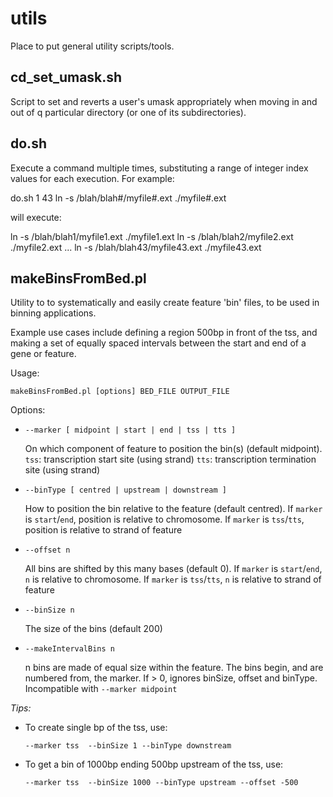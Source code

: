 utils
=====

Place to put general utility scripts/tools.

cd_set_umask.sh
---------------
Script to set and reverts a user's umask appropriately when moving in and out of q
particular directory (or one of its subdirectories).

do.sh
-----
Execute a command multiple times, substituting a range of integer index
values for each execution. For example:

do.sh 1 43 ln -s /blah/blah#/myfile#.ext ./myfile#.ext

will execute:

ln -s /blah/blah1/myfile1.ext ./myfile1.ext
ln -s /blah/blah2/myfile2.ext ./myfile2.ext
...
ln -s /blah/blah43/myfile43.ext ./myfile43.ext

makeBinsFromBed.pl
------------------
Utility to to systematically and easily create feature 'bin' files, to be used in
binning applications.

Example use cases include defining a region 500bp in front of the tss, and making a
set of equally spaced intervals between the start and end of a gene or feature.

Usage:

    makeBinsFromBed.pl [options] BED_FILE OUTPUT_FILE

Options:

 *  `--marker [ midpoint | start | end | tss | tts ]`

    On which component of feature to position the bin(s) (default midpoint).
    `tss`: transcription start site (using strand)
    `tts`: transcription termination site (using strand)

 * `--binType [ centred | upstream | downstream ]`

    How to position the bin relative to the feature (default centred).
    If `marker` is `start`/`end`, position is relative to chromosome.
    If `marker` is `tss`/`tts`, position is relative to strand of feature

 *  `--offset n`

    All bins are shifted by this many bases (default 0).
    If `marker` is `start`/`end`, `n` is relative to chromosome.
    If `marker` is `tss`/`tts`, `n` is relative to strand of feature

 *  `--binSize n`

    The size of the bins (default 200)

 *  `--makeIntervalBins n`

    n bins are made of equal size within the feature.
    The bins begin, and are numbered from, the marker.
    If > 0, ignores binSize, offset and binType.
    Incompatible with `--marker midpoint`

*Tips:*

 *  To create single bp of the tss, use:

        --marker tss  --binSize 1 --binType downstream

 *  To get a bin of 1000bp ending 500bp upstream of the tss, use:

        --marker tss  --binSize 1000 --binType upstream --offset -500
